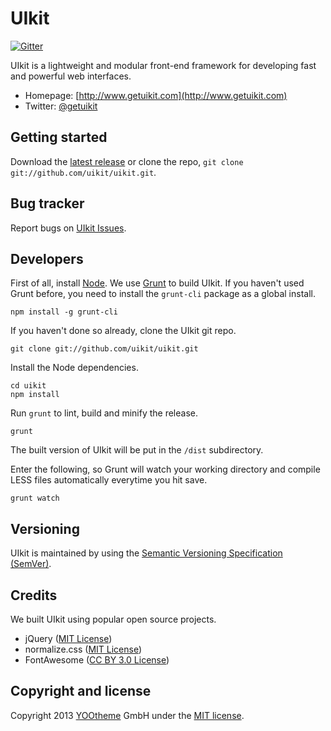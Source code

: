 # UIkit

[![Gitter](https://badges.gitter.im/Join%20Chat.svg)](https://gitter.im/uikit/uikit?utm_source=badge&utm_medium=badge&utm_campaign=pr-badge&utm_content=badge)

UIkit is a lightweight and modular front-end framework for developing fast and powerful web interfaces.

* Homepage: [http://www.getuikit.com](http://www.getuikit.com)
* Twitter: [@getuikit](http://twitter.com/getuikit)

## Getting started

Download the [latest release](https://github.com/uikit/uikit/zipball/master) or clone the repo, `git clone git://github.com/uikit/uikit.git`.

## Bug tracker

Report bugs on [UIkit Issues](https://github.com/uikit/uikit/issues?state=open).

## Developers

First of all, install [Node](http://nodejs.org/). We use [Grunt](http://gruntjs.com) to build UIkit. If you haven't used Grunt before, you need to install the `grunt-cli` package as a global install.

```
npm install -g grunt-cli
```

If you haven't done so already, clone the UIkit git repo.

```
git clone git://github.com/uikit/uikit.git
```
Install the Node dependencies.

```
cd uikit
npm install
```

Run `grunt` to lint, build and minify the release.

```
grunt
```

The built version of UIkit will be put in the `/dist` subdirectory.

Enter the following, so Grunt will watch your working directory and compile LESS files automatically everytime you hit save.

```
grunt watch
```

## Versioning

UIkit is maintained by using the [Semantic Versioning Specification (SemVer)](http://semver.org).

## Credits

We built UIkit using popular open source projects.

* jQuery ([MIT License](http://opensource.org/licenses/MIT))
* normalize.css ([MIT License](http://opensource.org/licenses/MIT))
* FontAwesome ([CC BY 3.0 License](http://creativecommons.org/licenses/by/3.0/))

## Copyright and license

Copyright 2013 [YOOtheme](http://www.yootheme.com) GmbH under the [MIT license](LICENSE.md).
